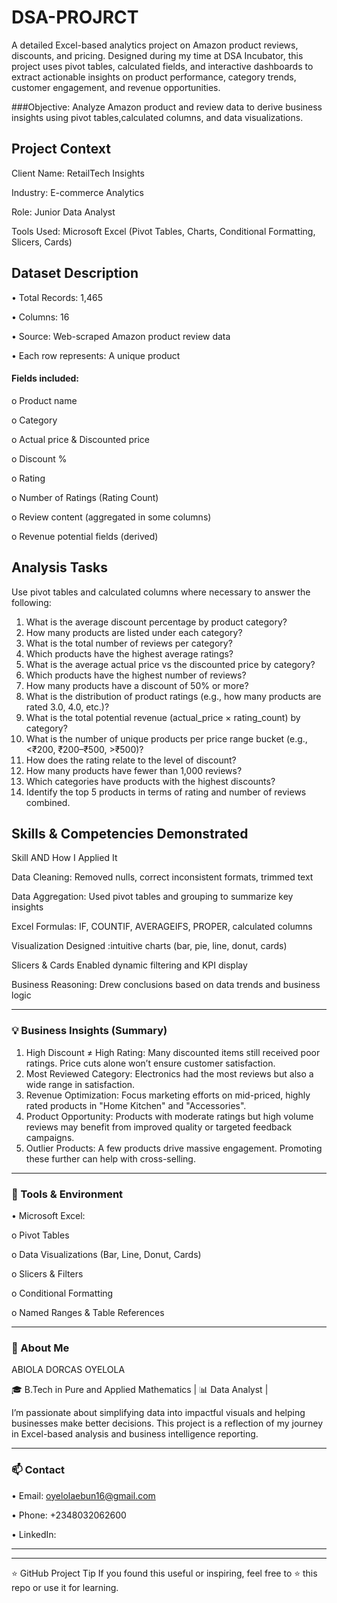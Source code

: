 # DSA-PROJRCT
A detailed Excel-based analytics project on Amazon product reviews, discounts, and pricing. Designed during my time at DSA Incubator, this project uses pivot tables, calculated fields, and interactive dashboards to extract actionable insights on product performance, category trends, customer engagement, and revenue opportunities.

###Objective: Analyze Amazon product and review data to derive business insights using pivot tables,calculated columns, and data visualizations.

## Project Context

Client Name: RetailTech Insights

Industry: E-commerce Analytics

Role: Junior Data Analyst

Tools Used: Microsoft Excel (Pivot Tables, Charts, Conditional Formatting, Slicers, Cards)

## Dataset Description
•	Total Records: 1,465

•	Columns: 16

•	Source: Web-scraped Amazon product review data

•	Each row represents: A unique product

#### Fields included:
o	Product name

o	Category

o	Actual price & Discounted price

o	Discount %

o	Rating

o	Number of Ratings (Rating Count)

o	Review content (aggregated in some columns)

o	Revenue potential fields (derived)

## Analysis Tasks
Use pivot tables and calculated columns where necessary to answer the following:
1. What is the average discount percentage by product category?
2. How many products are listed under each category?
3. What is the total number of reviews per category?
4. Which products have the highest average ratings?
5. What is the average actual price vs the discounted price by category?
6. Which products have the highest number of reviews?
7. How many products have a discount of 50% or more?
8. What is the distribution of product ratings (e.g., how many products are rated 3.0, 4.0, etc.)?
9. What is the total potential revenue (actual_price × rating_count) by category?
10. What is the number of unique products per price range bucket (e.g., <₹200, ₹200–₹500, >₹500)?
11. How does the rating relate to the level of discount?
12. How many products have fewer than 1,000 reviews?
13. Which categories have products with the highest discounts?
14. Identify the top 5 products in terms of rating and number of reviews combined.


## Skills & Competencies Demonstrated
 
Skill	AND How I Applied It

Data Cleaning: 	Removed nulls, correct inconsistent formats, trimmed text

Data Aggregation:	Used pivot tables and grouping to summarize key insights

Excel Formulas:	IF, COUNTIF, AVERAGEIFS, PROPER, calculated columns

Visualization	Designed :intuitive charts (bar, pie, line, donut, cards)

Slicers & Cards	Enabled dynamic filtering and KPI display

Business Reasoning:	Drew conclusions based on data trends and business logic
________________________________________
### 💡 Business Insights (Summary)
1.	High Discount ≠ High Rating: Many discounted items still received poor ratings. Price cuts alone won’t ensure customer satisfaction.
2.	Most Reviewed Category: Electronics had the most reviews but also a wide range in satisfaction.
3.	Revenue Optimization: Focus marketing efforts on mid-priced, highly rated products in "Home Kitchen" and "Accessories".
4.	Product Opportunity: Products with moderate ratings but high volume reviews may benefit from improved quality or targeted feedback campaigns.
5.	Outlier Products: A few products drive massive engagement. Promoting these further can help with cross-selling.
________________________________________
### 🔧 Tools & Environment

•	Microsoft Excel:

o	Pivot Tables

o	Data Visualizations (Bar, Line, Donut, Cards)

o	Slicers & Filters

o	Conditional Formatting

o	Named Ranges & Table References
________________________________________
### 👨 About Me

ABIOLA DORCAS OYELOLA

🎓 B.Tech in Pure and Applied Mathematics | 📊 Data Analyst | 

I’m passionate about simplifying data into impactful visuals and helping businesses make better decisions.
This project is a reflection of my journey in Excel-based analysis and business intelligence reporting.
________________________________________
### 📫 Contact

•	Email: oyelolaebun16@gmail.com

•	Phone: +2348032062600

•	LinkedIn: 
________________________________________
________________________________________
⭐ GitHub Project Tip
If you found this useful or inspiring, feel free to ⭐ this repo or use it for learning.

